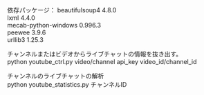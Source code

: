 依存パッケージ：
beautifulsoup4                4.8.0  
lxml                          4.4.0  
mecab-python-windows          0.996.3  
peewee                        3.9.6  
urllib3                       1.25.3  
  
  
チャンネルまたはビデオからライブチャットの情報を抜き出す。  
python youtube_ctrl.py video/channel api_key video_id/channel_id  
  
チャンネルのライブチャットの解析  
python youtube_statistics.py チャンネルID  

